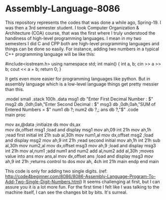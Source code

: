 # Assembly-Language-8086
This repository represents the codes that was done a while ago, Spring-19. 
I was then a 3rd semester student. 
I took Computer Organization & Architecture (COA) course, that was the first where I truly understood the handiness of high-level programming languages.
I mean in my two semesters I did C and CPP both are high-level programming languages and things can be done so easily.
For instance, adding two numbers in a typical C++ programming language will be like this:
 
 #include<iostream.h>
 using namespace std;
 int main()
 {
    int a, b;
    cin >> a >> b;
    cout << a + b;
    return 0;
}

It gets even more easier for programming languages like python. But in assembly language which is a low-level language things get pretty messier than this.

.model small
.stack 100h
.data
msg1 db "Enter First Decimal Number : $"
msg2 db ,0dh,0ah,"Enter Second Decimal : $"
msg3 db ,0dh,0ah,"SUM of Entered Numbers = $"
num1 db ?;
num2 db ?,;
ans db ?,"$"
.code  
main proc 
    
mov ax,@data            ;initiaize ds
mov ds,ax  
mov dx,offset msg1      ;load and display msg1
mov ah,09
int 21h
mov ah,1h               ;read first initial
int 21h
sub al,30h
mov num1,al 
mov dx,offset msg2      ;load and display msg2
mov ah,9
int 21h
                        ;read second initial
mov ah,1h
int 21h
sub al,30h
mov num2,al
mov dx,offset msg3
mov ah,9                ;load and display msg3
int 21h
mov al,num1             ;add num1 and num2
add al,num2 
add al,30h              ;moves value into ans
mov ans,al
mov dx,offset ans       ;load and display msg3
mov ah,9
int 21h 
                        ;returns control to dos
mov ah, 4ch
int 21h 
main endp
end main                

This code is only for adding two single digits. (ref: http://code4beginner.com/8086/8086-Assembly-Language-Program-To-Add-Two-Single-Digit-Numbers.html)
It seems challenging at first, but I can assure you it is a lot more fun. 
For the first time I felt like I was talking to the machine itself, I can see the changes bit by bits.
It's surreal. 
